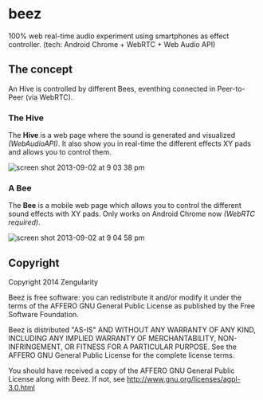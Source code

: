 beez
====

100% web real-time audio experiment using smartphones as effect controller.
(tech: Android Chrome + WebRTC + Web Audio API)

## The concept

An Hive is controlled by different Bees, eventhing connected in Peer-to-Peer (via WebRTC).

### The Hive

The **Hive** is a web page where the sound is generated and visualized *(WebAudioAPI)*.
It also show you in real-time the different effects XY pads and allows you to control them.

![screen shot 2013-09-02 at 9 03 38 pm](https://f.cloud.github.com/assets/211411/1068935/acc96222-1402-11e3-9ecf-080c75eea981.png)

### A Bee

The **Bee** is a mobile web page which allows you to control the different sound effects with XY pads.
Only works on Android Chrome now *(WebRTC required)*.

![screen shot 2013-09-02 at 9 04 58 pm](https://f.cloud.github.com/assets/211411/1068936/ace55b9e-1402-11e3-928f-93709f90330f.png)

Copyright
---------

Copyright 2014 Zengularity

Beez is free software: you can redistribute it and/or modify
it under the terms of the AFFERO GNU General Public License as published by
the Free Software Foundation.

Beez is distributed "AS-IS" AND WITHOUT ANY WARRANTY OF ANY KIND,
INCLUDING ANY IMPLIED WARRANTY OF MERCHANTABILITY,
NON-INFRINGEMENT, OR FITNESS FOR A PARTICULAR PURPOSE. See
the AFFERO GNU General Public License for the complete license terms.

You should have received a copy of the AFFERO GNU General Public License
along with Beez.  If not, see <http://www.gnu.org/licenses/agpl-3.0.html>
